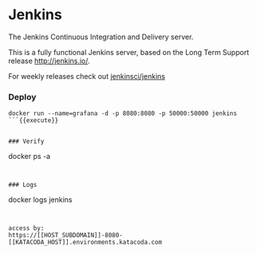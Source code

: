 # Jenkins
The Jenkins Continuous Integration and Delivery server.

This is a fully functional Jenkins server, based on the Long Term Support release http://jenkins.io/.

For weekly releases check out [jenkinsci/jenkins](https://hub.docker.com/_/jenkins)


### Deploy
```
docker run --name=grafana -d -p 8080:8080 -p 50000:50000 jenkins
```{{execute}}


### Verify
```
docker ps -a
```{{execute}}


### Logs
```
docker logs jenkins
```{{execute}}


access by:
https://[[HOST_SUBDOMAIN]]-8080-[[KATACODA_HOST]].environments.katacoda.com